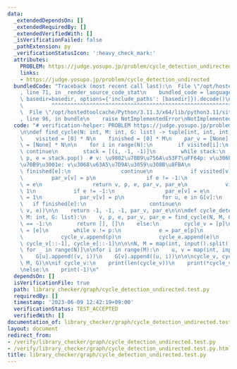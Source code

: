 ```yaml
---
data:
  _extendedDependsOn: []
  _extendedRequiredBy: []
  _extendedVerifiedWith: []
  _isVerificationFailed: false
  _pathExtension: py
  _verificationStatusIcon: ':heavy_check_mark:'
  attributes:
    PROBLEM: https://judge.yosupo.jp/problem/cycle_detection_undirected
    links:
    - https://judge.yosupo.jp/problem/cycle_detection_undirected
  bundledCode: "Traceback (most recent call last):\n  File \"/opt/hostedtoolcache/Python/3.11.3/x64/lib/python3.11/site-packages/onlinejudge_verify/documentation/build.py\"\
    , line 71, in _render_source_code_stat\n    bundled_code = language.bundle(stat.path,\
    \ basedir=basedir, options={'include_paths': [basedir]}).decode()\n          \
    \         ^^^^^^^^^^^^^^^^^^^^^^^^^^^^^^^^^^^^^^^^^^^^^^^^^^^^^^^^^^^^^^^^^^^^^^^^^^^^^^^^^\n\
    \  File \"/opt/hostedtoolcache/Python/3.11.3/x64/lib/python3.11/site-packages/onlinejudge_verify/languages/python.py\"\
    , line 96, in bundle\n    raise NotImplementedError\nNotImplementedError\n"
  code: "# verification-helper: PROBLEM https://judge.yosupo.jp/problem/cycle_detection_undirected\n\
    \n\ndef find_cycle(N: int, M: int, G: list) -> tuple[int, int, int, list, list]:\n\
    \    visited = [0] * N\n    finished = [0] * M\n    par_v = [None] * N\n    par_e\
    \ = [None] * N\n\n    for i in range(N):\n        if visited[i]:\n           \
    \ continue\n        stack = [(i, -1, -1)]\n        while stack:\n            v,\
    \ p, e = stack.pop()  # v: \u9802\u70B9\u756A\u53F7\uFF64p: v\u306E\u89AA\u9802\
    \u70B9\u3001e: v\u3068\u63A5\u7D9A\u3059\u308B\u8FBA\n            if e != -1 and\
    \ finished[e]:\n                continue\n            if visited[v]:\n       \
    \         par_v[v] = p\n                if e != -1:\n                    par_e[v]\
    \ = e\n                return v, p, e, par_v, par_e\n            visited[v] =\
    \ 1\n            if e != -1:\n                par_e[v] = e\n                finished[e]\
    \ = 1\n            par_v[v] = p\n            for u, e in G[v]:\n             \
    \   if finished[e]:\n                    continue\n                stack.append((u,\
    \ v, e))\n\n    return -1, -1, -1, par_v, par_e\n\n\ndef cycle_detection(N: int,\
    \ M: int, G: list):\n    v, p, e, par_v, par_e = find_cycle(N, M, G)\n    if p\
    \ == -1:\n        return [], []\n    else:\n        cycle_v = [p]\n        cycle_e\
    \ = [e]\n        while v != p:\n            e = par_e[p]\n            p = par_v[p]\n\
    \            cycle_v.append(p)\n            cycle_e.append(e)\n        return\
    \ cycle_v[::-1], cycle_e[::-1]\n\n\nN, M = map(int, input().split())\nG = [[]\
    \ for _ in range(N)]\n\nfor i in range(M):\n    u, v = map(int, input().split())\n\
    \    G[u].append((v, i))\n    G[v].append((u, i))\n\n\ncycle_v, cycle_e = cycle_detection(N,\
    \ M, G)\n\nif cycle_v:\n    print(len(cycle_v))\n    print(*cycle_v)\n    print(*cycle_e)\n\
    \nelse:\n    print(-1)\n"
  dependsOn: []
  isVerificationFile: true
  path: library_checker/graph/cycle_detection_undirected.test.py
  requiredBy: []
  timestamp: '2023-06-09 12:42:19+09:00'
  verificationStatus: TEST_ACCEPTED
  verifiedWith: []
documentation_of: library_checker/graph/cycle_detection_undirected.test.py
layout: document
redirect_from:
- /verify/library_checker/graph/cycle_detection_undirected.test.py
- /verify/library_checker/graph/cycle_detection_undirected.test.py.html
title: library_checker/graph/cycle_detection_undirected.test.py
---
```

